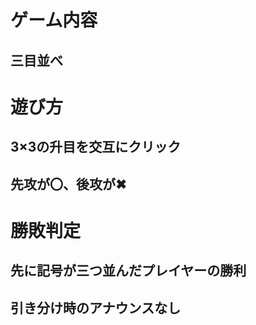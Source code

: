 # ゲーム内容
## 三目並べ

# 遊び方
## 3×3の升目を交互にクリック
## 先攻が〇、後攻が✖

# 勝敗判定
## 先に記号が三つ並んだプレイヤーの勝利
## 引き分け時のアナウンスなし
